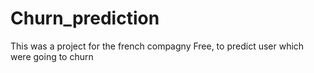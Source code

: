 # Churn_prediction

This was a project for the french compagny Free, to predict user which were going to churn
